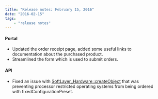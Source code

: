 ```yaml
---
title: "Release notes: February 15, 2016"
date: "2016-02-15"
tags:
    - "release notes"
---
```


#### Portal
+ Updated the order receipt page, added some useful links to documentation about the purchased product.
+ Streamlined the form which is used to submit orders.

#### API
+ Fixed an issue with [SoftLayer_Hardware::createObject](http://sldn.softlayer.com/reference/services/SoftLayer_Hardware_Server/createObject) that was preventing processor restricted operating systems from being ordered with fixedConfigurationPreset.
